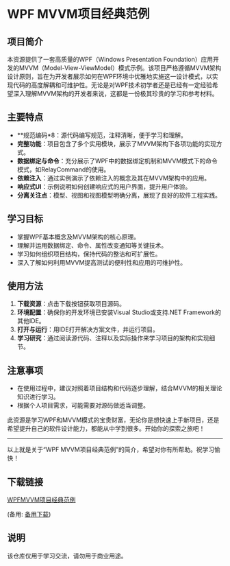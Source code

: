 # WPF MVVM项目经典范例

## 项目简介

本资源提供了一套高质量的WPF（Windows Presentation Foundation）应用开发的MVVM（Model-View-ViewModel）模式示例。该项目严格遵循MVVM架构设计原则，旨在为开发者展示如何在WPF环境中优雅地实施这一设计模式，以实现代码的高度解耦和可维护性。无论是对WPF技术初学者还是已经有一定经验希望深入理解MVVM架构的开发者来说，这都是一份极其珍贵的学习和参考材料。

## 主要特点

- **规范编码*8：源代码编写规范，注释清晰，便于学习和理解。
- **完整功能**：项目包含了多个实用模块，展示了MVVM架构下各项功能的实现方式。
- **数据绑定与命令**：充分展示了WPF中的数据绑定机制和MVVM模式下的命令模式，如RelayCommand的使用。
- **依赖注入**：通过实例演示了依赖注入的概念及其在MVVM架构中的应用。
- **响应式UI**：示例说明如何创建响应式的用户界面，提升用户体验。
- **分离关注点**：模型、视图和视图模型明确分离，展现了良好的软件工程实践。

## 学习目标

- 掌握WPF基本概念及MVVM架构的核心原理。
- 理解并运用数据绑定、命令、属性改变通知等关键技术。
- 学习如何组织项目结构，保持代码的整洁和可扩展性。
- 深入了解如何利用MVVM提高测试的便利性和应用的可维护性。

## 使用方法

1. **下载资源**：点击下载按钮获取项目源码。
2. **环境配置**：确保你的开发环境已安装Visual Studio或支持.NET Framework的其他IDE。
3. **打开与运行**：用IDE打开解决方案文件，并运行项目。
4. **学习研究**：通过阅读源代码、注释以及实际操作来学习项目的架构和实现细节。

## 注意事项

- 在使用过程中，建议对照着项目结构和代码逐步理解，结合MVVM的相关理论知识进行学习。
- 根据个人项目需求，可能需要对源码做适当调整。

此资源是学习WPF和MVVM模式的宝贵财富，无论你是想快速上手新项目，还是希望提升自己的软件设计能力，都能从中学到很多。开始你的探索之旅吧！

---

以上就是关于“WPF MVVM项目经典范例”的简介，希望对你有所帮助。祝学习愉快！

## 下载链接
[WPFMVVM项目经典范例](https://pan.quark.cn/s/c30ae2d1780f) 

(备用: [备用下载](https://pan.baidu.com/s/1NOCdqGmaVgEmjgPPhIOqew?pwd=1234))

## 说明

该仓库仅用于学习交流，请勿用于商业用途。
